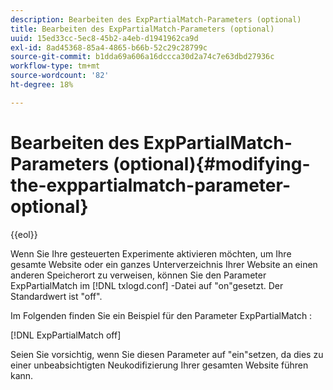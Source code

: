 ```yaml
---
description: Bearbeiten des ExpPartialMatch-Parameters (optional)
title: Bearbeiten des ExpPartialMatch-Parameters (optional)
uuid: 15ed33cc-5ec8-45b2-a4eb-d1941962ca9d
exl-id: 8ad45368-85a4-4865-b66b-52c29c28799c
source-git-commit: b1dda69a606a16dccca30d2a74c7e63dbd27936c
workflow-type: tm+mt
source-wordcount: '82'
ht-degree: 18%

---
```


# Bearbeiten des ExpPartialMatch-Parameters (optional){#modifying-the-exppartialmatch-parameter-optional}

{{eol}}

Wenn Sie Ihre gesteuerten Experimente aktivieren möchten, um Ihre gesamte Website oder ein ganzes Unterverzeichnis Ihrer Website an einen anderen Speicherort zu verweisen, können Sie den Parameter ExpPartialMatch im [!DNL txlogd.conf] -Datei auf &quot;on&quot;gesetzt. Der Standardwert ist &quot;off&quot;.

Im Folgenden finden Sie ein Beispiel für den Parameter ExpPartialMatch :

[!DNL ExpPartialMatch off]

Seien Sie vorsichtig, wenn Sie diesen Parameter auf &quot;ein&quot;setzen, da dies zu einer unbeabsichtigten Neukodifizierung Ihrer gesamten Website führen kann.
